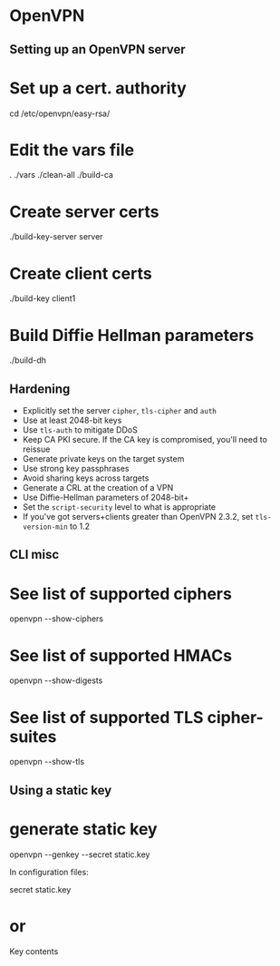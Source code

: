 # OpenVPN
Setting up an OpenVPN server
----------------------------


 # Set up a cert. authority
 cd /etc/openvpn/easy-rsa/
 # Edit the vars file
 . ./vars
 ./clean-all
 ./build-ca
 # Create server certs
 ./build-key-server server
 # Create client certs
 ./build-key client1
 # Build Diffie Hellman parameters
 ./build-dh

Hardening
---------


* Explicitly set the server `cipher`, `tls-cipher` and `auth`
* Use at least 2048-bit keys
* Use `tls-auth` to mitigate DDoS
* Keep CA PKI secure. If the CA key is compromised, you'll need to reissue
* Generate private keys on the target system
* Use strong key passphrases
* Avoid sharing keys across targets
* Generate a CRL at the creation of a VPN
* Use Diffie-Hellman parameters of 2048-bit+
* Set the `script-security` level to what is appropriate
* If you've got servers+clients greater than OpenVPN 2.3.2, set `tls-version-min` to 1.2


CLI misc
--------


  # See list of supported ciphers
  openvpn --show-ciphers
  # See list of supported HMACs
  openvpn --show-digests
  # See list of supported TLS cipher-suites
  openvpn --show-tls

Using a static key
------------------


 # generate static key
 openvpn --genkey --secret static.key

In configuration files:



 secret static.key
 # or
 <tls-auth>
 Key contents
 </tls-auth>

